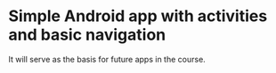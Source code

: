 # Simple Android app with activities and basic navigation

It will serve as the basis for future apps in the course.
